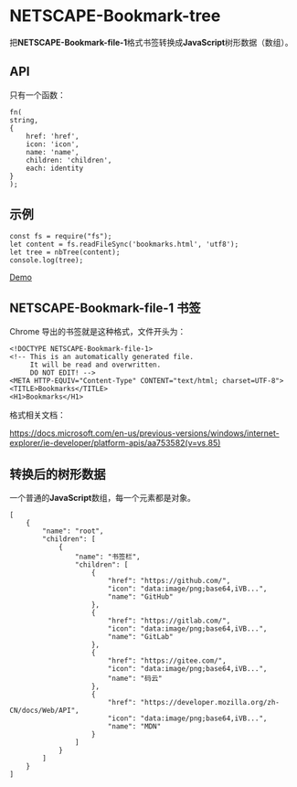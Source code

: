 # NETSCAPE-Bookmark-tree

把**NETSCAPE-Bookmark-file-1**格式书签转换成**JavaScript**树形数据（数组）。

## API

只有一个函数：

```
fn(
string,
{
    href: 'href',
    icon: 'icon',
    name: 'name',
    children: 'children',
    each: identity
}
);
```

## 示例

```
const fs = require("fs");
let content = fs.readFileSync('bookmarks.html', 'utf8');
let tree = nbTree(content);
console.log(tree);
```

[Demo](https://kobezhu.github.io/netscape-bookmark-tree/example)

## NETSCAPE-Bookmark-file-1 书签

Chrome 导出的书签就是这种格式，文件开头为：

```
<!DOCTYPE NETSCAPE-Bookmark-file-1>
<!-- This is an automatically generated file.
     It will be read and overwritten.
     DO NOT EDIT! -->
<META HTTP-EQUIV="Content-Type" CONTENT="text/html; charset=UTF-8">
<TITLE>Bookmarks</TITLE>
<H1>Bookmarks</H1>
```

格式相关文档：

https://docs.microsoft.com/en-us/previous-versions/windows/internet-explorer/ie-developer/platform-apis/aa753582(v=vs.85)

## 转换后的树形数据

一个普通的**JavaScript**数组，每一个元素都是对象。

```
[
    {
        "name": "root",
        "children": [
            {
                "name": "书签栏",
                "children": [
                    {
                        "href": "https://github.com/",
                        "icon": "data:image/png;base64,iVB...",
                        "name": "GitHub"
                    },
                    {
                        "href": "https://gitlab.com/",
                        "icon": "data:image/png;base64,iVB...",
                        "name": "GitLab"
                    },
                    {
                        "href": "https://gitee.com/",
                        "icon": "data:image/png;base64,iVB...",
                        "name": "码云"
                    },
                    {
                        "href": "https://developer.mozilla.org/zh-CN/docs/Web/API",
                        "icon": "data:image/png;base64,iVB...",
                        "name": "MDN"
                    }
                ]
            }
        ]
    }
]
```